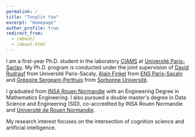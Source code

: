 ```yaml
---
permalink: /
title: "Tonglin Yan"
excerpt: "Homepage"
author_profile: true
redirect_from: 
  - /about/
  - /about.html
---
```


I am a first-year Ph.D. student in the laboratory [CIAMS](https://www.faculte-sciences-sport.universite-paris-saclay.fr/recherche/presentation-unite-de-recherche-ciams) at [Université Paris-Saclay](https://www.universite-paris-saclay.fr/). My Ph.D. program is conducted under the joint supervision of [David Rudrauf](https://hebergement.universite-paris-saclay.fr/drproj/) from Université Paris-Sacaly, [Alain Finkel](https://scholar.google.be/citations?user=jq7H21IAAAAJ&hl=fr) from [ENS Paris-Sacaly](https://ens-paris-saclay.fr/) and [Grégoire Sergeant-Perthuis](http://gregoiresergeant-perthuis.com/index.html) from [Sorbonne Université](https://www.sorbonne-universite.fr/). 

I graduated from [INSA Rouen Normandie](https://www.insa-rouen.fr/) with an Engineering Degree in Mathematics Engineering. I also pursued a double master's degree in Data Science and Engineering (SID), co-accredited by INSA Rouen Normandie and [Université de Rouen Normandie](https://www.univ-rouen.fr/).

My research interest focuses on the intersection of cognition science and artificial intelligence. 


